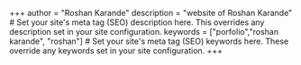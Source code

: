 +++
author = "Roshan Karande"
description = "website of Roshan Karande" # Set your site's meta tag (SEO) description here. This overrides any description set in your site configuration.
keywords = ["porfolio","roshan karande", "roshan"] # Set your site's meta tag (SEO) keywords here. These override any keywords set in your site configuration.
+++
